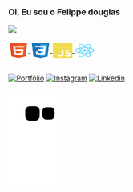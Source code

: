 ### Oi, Eu sou o Felippe douglas

<a href="https://github.com/Felippedouglas/Felippedouglas">
    <img height="162em" src="https://github-readme-stats.vercel.app/api/top-langs/?username=felippedouglas&layout=compact&langs_count=7&theme=dark"/>
</a>

<div style="display: inline_block"><br>
    <a href="https://github.com/Felippedouglas/Felippedouglas">
        <img align="center" alt="HTML" height="30" width="40" src="https://raw.githubusercontent.com/devicons/devicon/master/icons/html5/html5-original.svg">
        <img align="center" alt="CSS" height="30" width="40" src="https://raw.githubusercontent.com/devicons/devicon/master/icons/css3/css3-original.svg">
        <img align="center" alt="Javascript" height="30" width="40" src="https://raw.githubusercontent.com/devicons/devicon/master/icons/javascript/javascript-plain.svg">
        <img align="center" alt="React" height="30" width="40" src="https://raw.githubusercontent.com/devicons/devicon/master/icons/react/react-original.svg">
    </a>
</div><br>

[![Portfólio](https://img.shields.io/website?label=Felippedouglas.online&style=for-the-badge&url=https://felippedouglas.tech/)](https://felippedouglas.tech)
[![Instagram](https://img.shields.io/badge/Instagram-E4405F?style=for-the-badge&logo=instagram&logoColor=white)](https://instagram.com)
[![Linkedin](https://img.shields.io/badge/LinkedIn-0077B5?style=for-the-badge&logo=linkedin&logoColor=white)](https://instagram.com)

![Snake animation](https://github.com/felippedouglas/felippedouglas/blob/output/github-contribution-grid-snake.svg)
